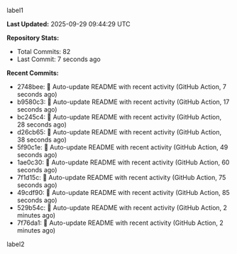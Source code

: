 
label1 
<!-- ACTIVITY_START -->
**Last Updated:** 2025-09-29 09:44:29 UTC

**Repository Stats:**
- Total Commits: 82
- Last Commit: 7 seconds ago

**Recent Commits:**
- 2748bee: 🤖 Auto-update README with recent activity (GitHub Action, 7 seconds ago)
- b9580c3: 🤖 Auto-update README with recent activity (GitHub Action, 17 seconds ago)
- bc245c4: 🤖 Auto-update README with recent activity (GitHub Action, 28 seconds ago)
- d26cb65: 🤖 Auto-update README with recent activity (GitHub Action, 38 seconds ago)
- 5f90c1e: 🤖 Auto-update README with recent activity (GitHub Action, 49 seconds ago)
- 1ae0c30: 🤖 Auto-update README with recent activity (GitHub Action, 60 seconds ago)
- 7f1d15c: 🤖 Auto-update README with recent activity (GitHub Action, 75 seconds ago)
- 49cdf90: 🤖 Auto-update README with recent activity (GitHub Action, 85 seconds ago)
- 529b54c: 🤖 Auto-update README with recent activity (GitHub Action, 2 minutes ago)
- 7f76da1: 🤖 Auto-update README with recent activity (GitHub Action, 2 minutes ago)
<!-- ACTIVITY_END -->

label2
